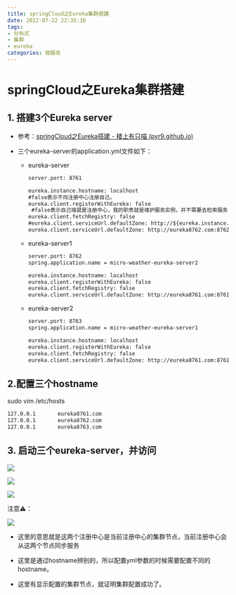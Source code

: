 ```yaml
---
title: springCloud之Eureka集群搭建
date: 2022-07-22 22:35:16
tags:
- 分布式
- 集群
- eureka
categories: 微服务
---
```


# springCloud之Eureka集群搭建

## 1. 搭建3个Eureka server

- 参考：[springCloud之Eureka搭建 - 楼上有只喵 (pyr9.github.io)](https://pyr9.github.io/2022/08/17/springCloud之Eureka搭建/)

- 三个eureka-server的application.yml文件如下：

  - eureka-server

    ```xml
    server.port: 8761
    
    eureka.instance.hostname: localhost
    #false表示不向注册中心注册自己。
    eureka.client.registerWithEureka: false
     #false表示自己端就是注册中心，我的职责就是维护服务实例，并不需要去检索服务
    eureka.client.fetchRegistry: false
    #eureka.client.serviceUrl.defaultZone: http://${eureka.instance.hostname}:${server.port}/eureka/
    eureka.client.serviceUrl.defaultZone: http://eureka8762.com:8762/eureka/,http://eureka8763.com:8763/eureka/
    ```

  - eureka-server1

    ```xml
    server.port: 8762
    spring.application.name = micro-weather-eureka-server2
    
    eureka.instance.hostname: localhost
    eureka.client.registerWithEureka: false
    eureka.client.fetchRegistry: false
    eureka.client.serviceUrl.defaultZone: http://eureka8761.com:8761/eureka/,http://eureka8763.com:8763/eureka/
    ```

  - eureka-server2

    ```xml
    server.port: 8763
    spring.application.name = micro-weather-eureka-server1
    
    eureka.instance.hostname: localhost
    eureka.client.registerWithEureka: false
    eureka.client.fetchRegistry: false
    eureka.client.serviceUrl.defaultZone: http://eureka8761.com:8761/eureka/,http://eureka8762.com:8762/eureka/
    ```



## 2.配置三个hostname

sudo vim /etc/hosts

```xml
127.0.0.1       eureka8761.com
127.0.0.1       eureka8762.com
127.0.0.1       eureka8763.com
```



## 3. 启动三个eureka-server，并访问

![](https://tva1.sinaimg.cn/large/e6c9d24ely1h5fas7jqlnj21vc0u0wjx.jpg)

![](https://tva1.sinaimg.cn/large/e6c9d24ely1h5fassbxfuj21uk0u00xx.jpg)

![](https://tva1.sinaimg.cn/large/e6c9d24ely1h5fat91b5gj21uu0u0wjo.jpg)

注意⚠️：

![](https://tva1.sinaimg.cn/large/e6c9d24ely1h5fauhebrjj228k09udgs.jpg)

- 这里的意思就是这两个注册中心是当前注册中心的集群节点，当前注册中心会从这两个节点同步服务

- 这里是通过hostname辨别的，所以配置yml参数的时候需要配置不同的hostname。
- 这里有显示配置的集群节点，就证明集群配置成功了。

